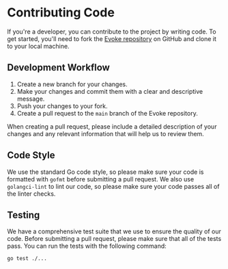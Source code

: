 # Contributing Code

If you're a developer, you can contribute to the project by writing code. To get started, you'll need to fork the [Evoke repository](https://github.com/Bitlatte/evoke) on GitHub and clone it to your local machine.

## Development Workflow

1.  Create a new branch for your changes.
2.  Make your changes and commit them with a clear and descriptive message.
3.  Push your changes to your fork.
4.  Create a pull request to the `main` branch of the Evoke repository.

When creating a pull request, please include a detailed description of your changes and any relevant information that will help us to review them.

## Code Style

We use the standard Go code style, so please make sure your code is formatted with `gofmt` before submitting a pull request. We also use `golangci-lint` to lint our code, so please make sure your code passes all of the linter checks.

## Testing

We have a comprehensive test suite that we use to ensure the quality of our code. Before submitting a pull request, please make sure that all of the tests pass. You can run the tests with the following command:

```bash
go test ./...
